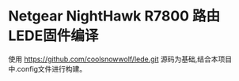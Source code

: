 # Netgear NightHawk R7800 路由 LEDE固件编译

使用 https://github.com/coolsnowwolf/lede.git 源码为基础,结合本项目中.config文件进行构建。
